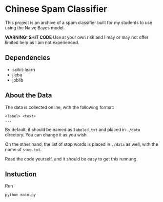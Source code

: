 # Chinese Spam Classifier

This project is an archive of a spam classifier built for my students to use using the Naive Bayes model.

**WARNING: SHIT CODE** Use at your own risk and I may or may not offer limited help as I am not experienced.

## Dependencies

- scikit-learn
- jieba
- joblib

## About the Data

The data is collected online, with the following format:

```text
<label> <text>
...
```

By default, it should be named as `labeled.txt` and placed in `./data` directory. You can change it as you wish.

On the other hand, the list of stop words is placed in `./data` as well, with the name of `stop.txt`.

Read the code yourself, and it should be easy to get this runnung.

## Instuction

Run

```bash
python main.py
```
